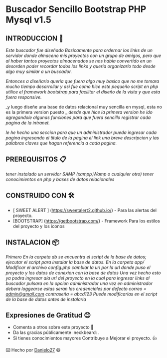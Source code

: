 # Buscador Sencillo Bootstrap PHP Mysql v1.5

## INTRODUCCION 🚀

_Este buscador fue diseñado Basicamente para ordernar los links de un servidor donde almaceno mis proyectos con un grupo de amigos,_
_pero que al haber tantos proyectos almacenados se nos habia convertido en un desorden poder recordar todos los links_
_y queria organizarlo todo desde algo muy similar a un buscador._


_Entonces a diseñarlo queria que fuera algo muy basico que no me tomara mucho tiempo desarrollar_ 
_y asi fue como hice este pequeño script en php utilice el framework bootstrap para facilitar_
_el diseño de la vista y que esta fuera responsive._

_y luego diseñe una base de datos relacional muy sencilla en mysql, esta no es la primera version puesto _
_desde que hice la primera version he ido agregandole algunas funciones para que fuera sencillo registrar cada pagina de la intranet._

_le he hecho una seccion para que un administrador pueda ingresar cada pagina ingresando el titulo de la pagina el link una breve descripcion y las palabras claves que hagan referencia a cada pagina._

## PREREQUISITOS 📋

_tener instalado un servidor SAMP (xampp,Wamp o cualquier otro)_
_tener conocimientos en php y bases de datos relacionales_

## CONSTRUIDO CON 🛠️
* [ SWEET ALERT ] (https://sweetalert2.github.io/) - Para las alertas del proyecto.
* [BOOTSTRAP] (https://getbootstrap.com/) - Framework Para los estilos del proyecto y los iconos

## INSTALACION 📦

_Primero En la carpeta db se encuentra el script de la base de datos; ejecutar el script para instalar la base de datos._
_En la carpeta app/ Modificar el archivo config.php cambiar la url por la url donde puso el proyecto y los datos de conexion con la base de datos_
_Una vez hecho esto ya podra ingresar ala url del proyecto en la cual para ingresar links al buscador pulsara en la opcion administrador_
_una vez en administrador debera loggearse estas seran las credenciales por defecto correo = admin@gmail.com contraseña = abcd123_
_Puede modificarlas en el script de la base de datos antes de instalarla_

## Expresiones de Gratitud :blush:

* Comenta a otros sobre este proyecto 📢
* Da las gracias públicamente :neckbeard: .
* Si tienes conocimientos mayores Contribuye a Mejorar el proyecto. :+1:

⌨️ Hecho por [Danielo27](https://github.com/Danielo27) :smile:

